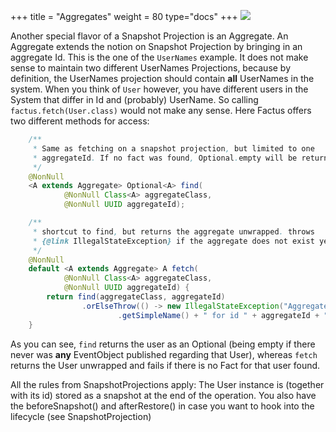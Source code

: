 +++
title = "Aggregates"
weight = 80
type="docs"
+++
![](../ph_a.png)

Another special flavor of a Snapshot Projection is an Aggregate. An Aggregate extends the notion on Snapshot Projection by bringing in an aggregate Id. This is the one of the `UserNames` example. It does not make sense to maintain two different UserNames Projections, because by definition, the UserNames projection should contain **all** UserNames in the system.
When you think of `User` however, you have different users in the System that differ in Id and (probably) UserName.
So calling `factus.fetch(User.class)` would not make any sense. Here Factus offers two different methods for access:

```java
    /**
     * Same as fetching on a snapshot projection, but limited to one
     * aggregateId. If no fact was found, Optional.empty will be returned
     */
    @NonNull
    <A extends Aggregate> Optional<A> find(
            @NonNull Class<A> aggregateClass,
            @NonNull UUID aggregateId);

    /**
     * shortcut to find, but returns the aggregate unwrapped. throws
     * {@link IllegalStateException} if the aggregate does not exist yet.
     */
    @NonNull
    default <A extends Aggregate> A fetch(
            @NonNull Class<A> aggregateClass,
            @NonNull UUID aggregateId) {
        return find(aggregateClass, aggregateId)
                .orElseThrow(() -> new IllegalStateException("Aggregate of type " + aggregateClass
                        .getSimpleName() + " for id " + aggregateId + " does not exist."));
    }

```

As you can see, `find` returns the user as an Optional (being empty if there never was **any** EventObject published regarding that User), whereas `fetch` returns the User unwrapped and fails if there is no Fact for that user found.

All the rules from SnapshotProjections apply: The User instance is (together with its id) stored as a snapshot at the end of the operation. You also have the beforeSnapshot() and afterRestore() in case you want to hook into the lifecycle (see SnapshotProjection)
